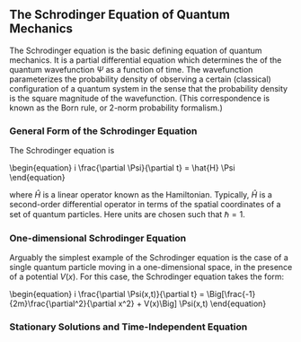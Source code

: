 ## The Schrodinger Equation of Quantum Mechanics

The Schrodinger equation is the basic defining equation 
of quantum mechanics. It is a partial
differential equation which determines the
of the quantum wavefunction $\Psi$ as a function of time.
The wavefunction parameterizes the probability density
of observing a certain (classical) configuration of
a quantum system in the sense that the 
probability density is the square magnitude of 
the wavefunction. (This correspondence is known as
the Born rule, or 2-norm probability formalism.)

### General Form of the Schrodinger Equation

The Schrodinger equation is

\begin{equation}
i \frac{\partial \Psi}{\partial t} = \hat{H} \Psi
\end{equation}

where $\hat{H}$ is a linear operator known as the 
Hamiltonian. Typically, $\hat{H}$ is a second-order
differential operator in terms of the spatial coordinates
of a set of quantum particles. Here units are chosen
such that $\hbar=1$.

### One-dimensional Schrodinger Equation

Arguably the simplest example of the Schrodinger equation
is the case of a single quantum particle moving in a 
one-dimensional space, in the presence of a potential
$V(x)$. For this case, the Schrodinger equation takes
the form:

\begin{equation}
i \frac{\partial \Psi(x,t)}\{\partial t} 
= \Big[\frac{-1}{2m}\frac{\partial^2}{\partial x^2} + V(x)\Big] \Psi(x,t)
\end{equation}

### Stationary Solutions and Time-Independent Equation




